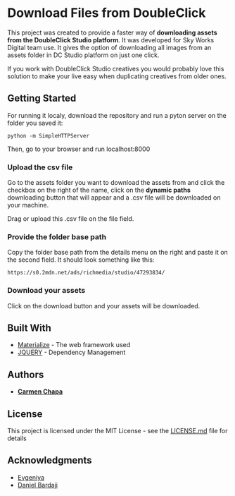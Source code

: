 # Download Files from DoubleClick

This project was created to provide a faster way of **downloading assets from the DoubleClick Studio platform**. It was developed for Sky Works Digital team use. It gives the option of downloading all images from an assets folder in DC Studio platform on just one click.

If you work with DoubleClick Studio creatives you would probably love this solution to make your live easy when duplicating creatives from older ones.

## Getting Started

For running it localy, download the repository and run a pyton server on the folder you saved it:

```
python -m SimpleHTTPServer
```

Then, go to your browser and run localhost:8000

### Upload the csv file

Go to the assets folder you want to download the assets from and click the checkbox on the right of the name, click on the **dynamic paths** downloading button that will appear and a .csv file will be downloaded on your machine.

Drag or upload this .csv file on the file field.

### Provide the folder base path

Copy the folder base path from the details menu on the right and paste it on the second field. It should look something like this:

```
https://s0.2mdn.net/ads/richmedia/studio/47293834/
```

### Download your assets

Click on the download button and your assets will be downloaded.

## Built With

* [Materialize](http://materializecss.com/) - The web framework used
* [JQUERY](https://jquery.com/) - Dependency Management

## Authors

* **[Carmen Chapa](https://github.com/carmenchapa)**

## License

This project is licensed under the MIT License - see the [LICENSE.md](LICENSE.md) file for details

## Acknowledgments

* [Evgeniya](https://github.com/evgeniyaaa)
* [Daniel Bardaji](https://github.com/DBardaji)
